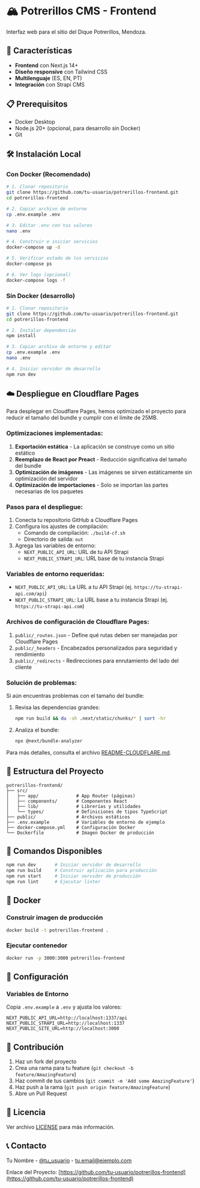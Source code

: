 # 🏔️ Potrerillos CMS - Frontend

Interfaz web para el sitio del Dique Potrerillos, Mendoza.

## 🚀 Características

- **Frontend** con Next.js 14+
- **Diseño responsive** con Tailwind CSS
- **Multilenguaje** (ES, EN, PT)
- **Integración** con Strapi CMS

## 📋 Prerequisitos

- Docker Desktop
- Node.js 20+ (opcional, para desarrollo sin Docker)
- Git

## 🛠️ Instalación Local

### Con Docker (Recomendado)
```bash
# 1. Clonar repositorio
git clone https://github.com/tu-usuario/potrerillos-frontend.git
cd potrerillos-frontend

# 2. Copiar archivo de entorno
cp .env.example .env

# 3. Editar .env con tus valores
nano .env

# 4. Construir e iniciar servicios
docker-compose up -d

# 5. Verificar estado de los servicios
docker-compose ps

# 6. Ver logs (opcional)
docker-compose logs -f
```

### Sin Docker (desarrollo)
```bash
# 1. Clonar repositorio
git clone https://github.com/tu-usuario/potrerillos-frontend.git
cd potrerillos-frontend

# 2. Instalar dependencias
npm install

# 3. Copiar archivo de entorno y editar
cp .env.example .env
nano .env

# 4. Iniciar servidor de desarrollo
npm run dev
```

## ☁️ Despliegue en Cloudflare Pages

Para desplegar en Cloudflare Pages, hemos optimizado el proyecto para reducir el tamaño del bundle y cumplir con el límite de 25MB.

### Optimizaciones implementadas:

1. **Exportación estática** - La aplicación se construye como un sitio estático
2. **Reemplazo de React por Preact** - Reducción significativa del tamaño del bundle
3. **Optimización de imágenes** - Las imágenes se sirven estáticamente sin optimización del servidor
4. **Optimización de importaciones** - Solo se importan las partes necesarias de los paquetes

### Pasos para el despliegue:

1. Conecta tu repositorio GitHub a Cloudflare Pages
2. Configura los ajustes de compilación:
   - Comando de compilación: `./build-cf.sh`
   - Directorio de salida: `out`
3. Agrega las variables de entorno:
   - `NEXT_PUBLIC_API_URL`: URL de tu API Strapi
   - `NEXT_PUBLIC_STRAPI_URL`: URL base de tu instancia Strapi

### Variables de entorno requeridas:

- `NEXT_PUBLIC_API_URL`: La URL a tu API Strapi (ej. `https://tu-strapi-api.com/api`)
- `NEXT_PUBLIC_STRAPI_URL`: La URL base a tu instancia Strapi (ej. `https://tu-strapi-api.com`)

### Archivos de configuración de Cloudflare Pages:

1. `public/_routes.json` - Define qué rutas deben ser manejadas por Cloudflare Pages
2. `public/_headers` - Encabezados personalizados para seguridad y rendimiento
3. `public/_redirects` - Redirecciones para enrutamiento del lado del cliente

### Solución de problemas:

Si aún encuentras problemas con el tamaño del bundle:

1. Revisa las dependencias grandes:
   ```bash
   npm run build && du -sh .next/static/chunks/* | sort -hr
   ```

2. Analiza el bundle:
   ```bash
   npx @next/bundle-analyzer
   ```

Para más detalles, consulta el archivo [README-CLOUDFLARE.md](README-CLOUDFLARE.md).

## 📁 Estructura del Proyecto

```
potrerillos-frontend/
├── src/
│   ├── app/              # App Router (páginas)
│   ├── components/       # Componentes React
│   ├── lib/              # Librerías y utilidades
│   └── types/            # Definiciones de tipos TypeScript
├── public/               # Archivos estáticos
├── .env.example          # Variables de entorno de ejemplo
├── docker-compose.yml    # Configuración Docker
└── Dockerfile            # Imagen Docker de producción
```

## 🧪 Comandos Disponibles

```bash
npm run dev       # Iniciar servidor de desarrollo
npm run build     # Construir aplicación para producción
npm run start     # Iniciar servidor de producción
npm run lint      # Ejecutar linter
```

## 🐳 Docker

### Construir imagen de producción
```bash
docker build -t potrerillos-frontend .
```

### Ejecutar contenedor
```bash
docker run -p 3000:3000 potrerillos-frontend
```

## 🔧 Configuración

### Variables de Entorno
Copia `.env.example` a `.env` y ajusta los valores:

```env
NEXT_PUBLIC_API_URL=http://localhost:1337/api
NEXT_PUBLIC_STRAPI_URL=http://localhost:1337
NEXT_PUBLIC_SITE_URL=http://localhost:3000
```

## 🤝 Contribución

1. Haz un fork del proyecto
2. Crea una rama para tu feature (`git checkout -b feature/AmazingFeature`)
3. Haz commit de tus cambios (`git commit -m 'Add some AmazingFeature'`)
4. Haz push a la rama (`git push origin feature/AmazingFeature`)
5. Abre un Pull Request

## 📄 Licencia

Ver archivo [LICENSE](LICENSE) para más información.

## 📞 Contacto

Tu Nombre - [@tu_usuario](https://twitter.com/tu_usuario) - tu.email@ejemplo.com

Enlace del Proyecto: [https://github.com/tu-usuario/potrerillos-frontend](https://github.com/tu-usuario/potrerillos-frontend)